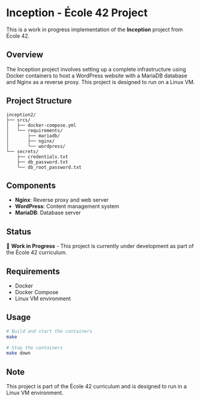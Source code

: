 # Inception - École 42 Project

This is a work in progress implementation of the **Inception** project from École 42.

## Overview

The Inception project involves setting up a complete infrastructure using Docker containers to host a WordPress website with a MariaDB database and Nginx as a reverse proxy. This project is designed to run on a Linux VM.

## Project Structure

```
inception2/
├── srcs/
│   ├── docker-compose.yml
│   └── requirements/
│       ├── mariadb/
│       ├── nginx/
│       └── wordpress/
└── secrets/
    ├── credentials.txt
    ├── db_password.txt
    └── db_root_password.txt
```

## Components

- **Nginx**: Reverse proxy and web server
- **WordPress**: Content management system
- **MariaDB**: Database server

## Status

🚧 **Work in Progress** - This project is currently under development as part of the École 42 curriculum.

## Requirements

- Docker
- Docker Compose
- Linux VM environment

## Usage

```bash
# Build and start the containers
make

# Stop the containers
make down
```

## Note

This project is part of the École 42 curriculum and is designed to run in a Linux VM environment.
